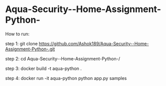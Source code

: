 # Aqua-Security--Home-Assignment-Python-

How to run:

step 1: git clone https://github.com/Ashok189/Aqua-Security--Home-Assignment-Python-.git 

step 2: cd Aqua-Security--Home-Assignment-Python-/

step 3: docker build -t aqua-python .

step 4: docker run -it aqua-python python app.py samples

